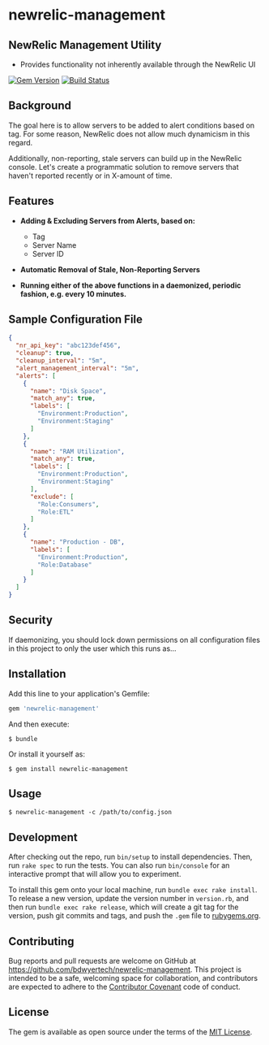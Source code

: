 # newrelic-management
## NewRelic Management Utility
* Provides functionality not inherently available through the NewRelic UI

[![Gem Version](http://img.shields.io/gem/v/newrelic-management.svg)][gem]
[![Build Status](http://img.shields.io/travis/bdwyertech/newrelic-management.svg)][travis]

[gem]: https://rubygems.org/gems/newrelic-management
[travis]: http://travis-ci.org/bdwyertech/newrelic-management

## Background
The goal here is to allow servers to be added to alert conditions based on tag.  For some reason, NewRelic does not allow much dynamicism in this regard.

Additionally, non-reporting, stale servers can build up in the NewRelic console.  Let's create a programmatic solution to remove servers that haven't reported recently or in X-amount of time.

## Features
* **Adding & Excluding Servers from Alerts, based on:**
  * Tag
  * Server Name
  * Server ID

* **Automatic Removal of Stale, Non-Reporting Servers**

* **Running either of the above functions in a daemonized, periodic fashion, e.g. every 10 minutes.**

## Sample Configuration File
```json
{
  "nr_api_key": "abc123def456",
  "cleanup": true,
  "cleanup_interval": "5m",
  "alert_management_interval": "5m",
  "alerts": [
    {
      "name": "Disk Space",
      "match_any": true,
      "labels": [
        "Environment:Production",
        "Environment:Staging"
      ]
    },
    {
      "name": "RAM Utilization",
      "match_any": true,
      "labels": [
        "Environment:Production",
        "Environment:Staging"
      ],
      "exclude": [
        "Role:Consumers",
        "Role:ETL"
      ]
    },
    {
      "name": "Production - DB",
      "labels": [
        "Environment:Production",
        "Role:Database"
      ]
    }
  ]
}
```

## Security
If daemonizing, you should lock down permissions on all configuration files in this project to only the user which this runs as...

## Installation

Add this line to your application's Gemfile:

```ruby
gem 'newrelic-management'
```

And then execute:

    $ bundle

Or install it yourself as:

    $ gem install newrelic-management

## Usage

    $ newrelic-management -c /path/to/config.json

## Development

After checking out the repo, run `bin/setup` to install dependencies. Then, run `rake spec` to run the tests. You can also run `bin/console` for an interactive prompt that will allow you to experiment.

To install this gem onto your local machine, run `bundle exec rake install`. To release a new version, update the version number in `version.rb`, and then run `bundle exec rake release`, which will create a git tag for the version, push git commits and tags, and push the `.gem` file to [rubygems.org](https://rubygems.org).

## Contributing

Bug reports and pull requests are welcome on GitHub at https://github.com/bdwyertech/newrelic-management. This project is intended to be a safe, welcoming space for collaboration, and contributors are expected to adhere to the [Contributor Covenant](http://contributor-covenant.org) code of conduct.


## License

The gem is available as open source under the terms of the [MIT License](http://opensource.org/licenses/MIT).
